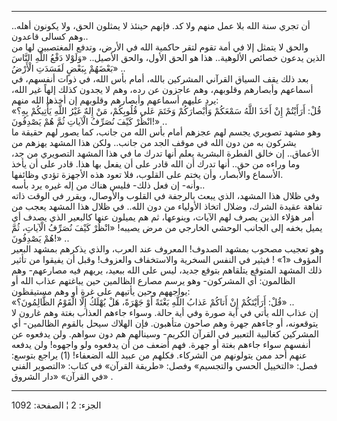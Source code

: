 ------------------------------------------------------------------------

أن تجري سنة الله بلا عمل منهم ولا كد. فإنهم حينئذ لا يمثلون الحق، ولا
يكونون أهله.. وهم كسالى قاعدون..  
والحق لا يتمثل إلا في أمة تقوم لتقر حاكمية الله في الأرض، وتدفع
المغتصبين لها من الذين يدعون خصائص الألوهية.. هذا هو الحق الأول، والحق
الأصيل.. «وَلَوْلا دَفْعُ اللَّهِ النَّاسَ بَعْضَهُمْ بِبَعْضٍ لَفَسَدَتِ الْأَرْضُ» ..  
بعد ذلك يقف السياق القرآني المشركين بالله، أمام بأس الله، في ذوات
أنفسهم، في أسماعهم وأبصارهم وقلوبهم، وهم عاجزون عن رده، وهم لا يجدون
كذلك إلهاً غير الله، يرد عليهم أسماعهم وأبصارهم وقلوبهم إن أخذها الله
منهم:  
«قُلْ: أَرَأَيْتُمْ إِنْ أَخَذَ اللَّهُ سَمْعَكُمْ وَأَبْصارَكُمْ وَخَتَمَ عَلى قُلُوبِكُمْ، مَنْ إِلهٌ غَيْرُ اللَّهِ
يَأْتِيكُمْ بِهِ؟ انْظُرْ كَيْفَ نُصَرِّفُ الْآياتِ ثُمَّ هُمْ يَصْدِفُونَ!» ..  
وهو مشهد تصويري يجسم لهم عجزهم أمام بأس الله من جانب، كما يصور لهم حقيقة
ما يشركون به من دون الله في موقف الجد من جانب.. ولكن هذا المشهد يهزهم من
الأعماق.. إن خالق الفطرة البشرية يعلم أنها تدرك ما في هذا المشهد
التصويري من جد، وما وراءه من حق.. أنها تدرك أن الله قادر على أن يفعل بها
هذا. قادر على أن يأخذ الأسماع والأبصار، وأن يختم على القلوب، فلا تعود
هذه الأجهزة تؤدي وظائفها.  
وأنه- إن فعل ذلك- فليس هناك من إله غيره يرد بأسه..  
وفي ظلال هذا المشهد، الذي يبعث بالرجفة في القلوب والأوصال، ويقرر في
الوقت ذاته تفاهة عقيدة الشرك، وضلال اتخاذ الأولياء من دون الله.. في ظلال
هذا المشهد يعجب من أمر هؤلاء الذين يصرف لهم الآيات، وينوعها، ثم هم
يميلون عنها كالبعير الذي يصدف أي يميل بخفه إلى الجانب الوحشي الخارجي من
مرض يصيبه! «انْظُرْ كَيْفَ نُصَرِّفُ الْآياتِ، ثُمَّ هُمْ يَصْدِفُونَ!» ..  
وهو تعجيب مصحوب بمشهد الصدوف! المعروف عند العرب، والذي يذكرهم بمشهد
البعير المؤوف «1» ! فيثير في النفس السخرية والاستخفاف والعزوف! وقبل أن
يفيقوا من تأثير ذلك المشهد المتوقع يتلقاهم بتوقع جديد، ليس على الله
ببعيد، يريهم فيه مصارعهم- وهم الظالمون: أي المشركون- وهو يرسم مصارع
الظالمين حين يباغتهم عذاب الله أو يواجههم وحين يأتيهم على غرة أو وهم
مستيقظون:  
«قُلْ: أَرَأَيْتَكُمْ إِنْ أَتاكُمْ عَذابُ اللَّهِ بَغْتَةً أَوْ جَهْرَةً، هَلْ يُهْلَكُ إِلَّا الْقَوْمُ
الظَّالِمُونَ؟» ..  
إن عذاب الله يأتي في أية صورة وفي أية حالة. وسواء جاءهم العذاب بغتة وهم
غارون لا يتوقعونه، أو جاءهم جهرة وهم صاحون متأهبون. فإن الهلاك سيحل
بالقوم الظالمين- أي المشركين كغالبية التعبير في القرآن الكريم- وسينالهم
هم دون سواهم. ولن يدفعوه عن أنفسهم سواء جاءهم بغتة أو جهرة. فهم أضعف من
أن يدفعوه ولو واجهوه! ولن يدفعه عنهم أحد ممن يتولونهم من الشركاء. فكلهم
من عبيد الله الضعفاء\! (1) يراجع بتوسع: فصل: «التخييل الحسي والتجسيم»
وفصل: «طريقة القرآن» في كتاب: «التصوير الفني في القرآن» «دار الشروق» .

------------------------------------------------------------------------

الجزء: 2 ¦ الصفحة: 1092
